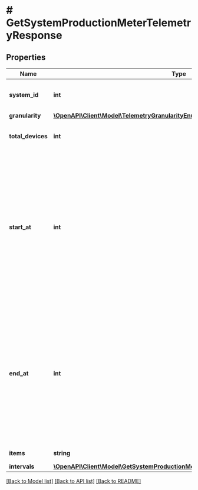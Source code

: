 # # GetSystemProductionMeterTelemetryResponse

## Properties

Name | Type | Description | Notes
------------ | ------------- | ------------- | -------------
**system_id** | **int** | Unique numeric ID of the system. | [optional]
**granularity** | [**\OpenAPI\Client\Model\TelemetryGranularityEnum**](TelemetryGranularityEnum.md) |  | [optional]
**total_devices** | **int** | Number of production meters in the site. | [optional]
**start_at** | **int** | Start time of the data series. Either start_date or start_at will be present. By default start_at will appear in response. If start_date parameter is passed in the url then start_date field will appear in response. | [optional]
**end_at** | **int** | End time of the data series. Either end_date or end_at will be present. By default end_at will appear in response. If end_date parameter is passed in the url then end_date field will appear in response. | [optional]
**items** | **string** | List key &#39;intervals&#39;. | [optional]
**intervals** | [**\OpenAPI\Client\Model\GetSystemProductionMeterTelemetryResponseIntervalsInner[]**](GetSystemProductionMeterTelemetryResponseIntervalsInner.md) |  | [optional]

[[Back to Model list]](../../README.md#models) [[Back to API list]](../../README.md#endpoints) [[Back to README]](../../README.md)
